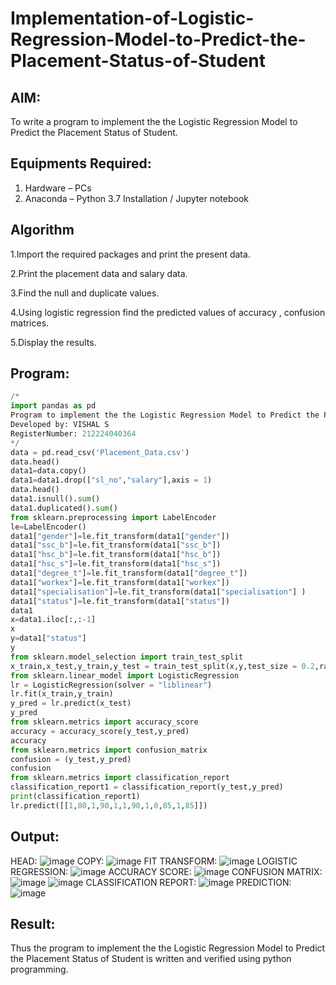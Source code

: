 # Implementation-of-Logistic-Regression-Model-to-Predict-the-Placement-Status-of-Student

## AIM:
To write a program to implement the the Logistic Regression Model to Predict the Placement Status of Student.

## Equipments Required:
1. Hardware – PCs
2. Anaconda – Python 3.7 Installation / Jupyter notebook

## Algorithm
1.Import the required packages and print the present data.

2.Print the placement data and salary data.

3.Find the null and duplicate values.

4.Using logistic regression find the predicted values of accuracy , confusion matrices.

5.Display the results.

## Program:
```python
/*
import pandas as pd 
Program to implement the the Logistic Regression Model to Predict the Placement Status of Student.
Developed by: VISHAL S
RegisterNumber: 212224040364
*/
data = pd.read_csv('Placement_Data.csv')
data.head()
data1=data.copy()
data1=data1.drop(["sl_no","salary"],axis = 1)
data.head()
data1.isnull().sum()
data1.duplicated().sum()
from sklearn.preprocessing import LabelEncoder
le=LabelEncoder()
data1["gender"]=le.fit_transform(data1["gender"])
data1["ssc_b"]=le.fit_transform(data1["ssc_b"])
data1["hsc_b"]=le.fit_transform(data1["hsc_b"])
data1["hsc_s"]=le.fit_transform(data1["hsc_s"])
data1["degree_t"]=le.fit_transform(data1["degree_t"])
data1["workex"]=le.fit_transform(data1["workex"])
data1["specialisation"]=le.fit_transform(data1["specialisation"] )     
data1["status"]=le.fit_transform(data1["status"])
data1 
x=data1.iloc[:,:-1]
x
y=data1["status"]
y
from sklearn.model_selection import train_test_split
x_train,x_test,y_train,y_test = train_test_split(x,y,test_size = 0.2,random_state = 0)
from sklearn.linear_model import LogisticRegression
lr = LogisticRegression(solver = "liblinear") 
lr.fit(x_train,y_train)
y_pred = lr.predict(x_test)
y_pred
from sklearn.metrics import accuracy_score
accuracy = accuracy_score(y_test,y_pred)
accuracy
from sklearn.metrics import confusion_matrix
confusion = (y_test,y_pred)
confusion
from sklearn.metrics import classification_report
classification_report1 = classification_report(y_test,y_pred)
print(classification_report1)
lr.predict([[1,80,1,90,1,1,90,1,0,85,1,85]]) 
```

## Output:
HEAD:
![image](https://github.com/user-attachments/assets/2b9125e9-1332-4cf2-84cd-41d88026777a)
COPY:
![image](https://github.com/user-attachments/assets/68a6d715-bcdc-4462-aa25-e8967e8f4de9)
FIT TRANSFORM:
![image](https://github.com/user-attachments/assets/a69177f4-2131-4de8-a63b-f9add3ff73ea)
LOGISTIC REGRESSION:
![image](https://github.com/user-attachments/assets/5f83c23d-e028-49a9-9728-a9df7c6a777d)
ACCURACY SCORE:
![image](https://github.com/user-attachments/assets/2354720c-761e-4c28-92f3-a1c2376ca028)
CONFUSION MATRIX:
![image](https://github.com/user-attachments/assets/c2527233-37fc-402d-acb3-9a59f6999376)
![image](https://github.com/user-attachments/assets/ea1465f5-3954-40aa-a94a-a0285177a0c3)
CLASSIFICATION REPORT:
![image](https://github.com/user-attachments/assets/d6fed8b9-e0a8-4823-acdc-b1b682f1e8ef)
PREDICTION:
![image](https://github.com/user-attachments/assets/64dce08a-905d-45c2-889e-c76825625a6c)

## Result:
Thus the program to implement the the Logistic Regression Model to Predict the Placement Status of Student is written and verified using python programming.
